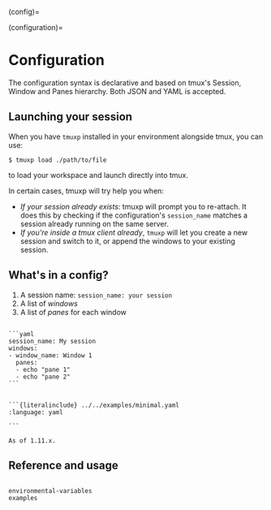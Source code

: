 (config)=

(configuration)=

# Configuration

The configuration syntax is declarative and based on tmux's Session, Window and
Panes hierarchy. Both JSON and YAML is accepted.

## Launching your session

When you have `tmuxp` installed in your environment alongside tmux, you can use:

```console
$ tmuxp load ./path/to/file
```

to load your workspace and launch directly into tmux.

In certain cases, tmuxp will try help you when:

- _If your session already exists_: tmuxp will prompt you to re-attach. It does this
  by checking if the configuration's `session_name` matches a session already
  running on the same server.
- _If you're inside a tmux client already_, `tmuxp` will let you create a new session and switch to it, or append the windows to your existing
  session.

## What's in a config?

1. A session name: `session_name: your session`
2. A list of _windows_
3. A list of _panes_ for each window

````{tab} Basics

```yaml
session_name: My session
windows:
- window_name: Window 1
  panes:
  - echo "pane 1"
  - echo "pane 2"
```

````

````{tab} Smallest possible

```{literalinclude} ../../examples/minimal.yaml
:language: yaml

```

As of 1.11.x.

````

## Reference and usage

```{toctree}

environmental-variables
examples

```
